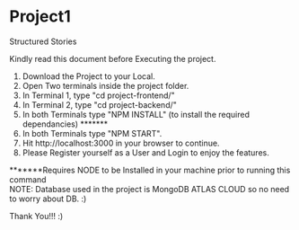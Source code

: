 # Project1
Structured Stories


Kindly read this document before Executing the project.

1) Download the Project to your Local.
2) Open Two terminals inside the project folder.
3) In Terminal 1, type "cd project-frontend/"
4) In Terminal 2, type "cd project-backend/"
5) In both Terminals type "NPM INSTALL" (to install the required dependancies) *******
6) In both Terminals type "NPM START".
7) Hit http://localhost:3000 in your browser to continue.
8) Please Register yourself as a User and Login to enjoy the features.

*******Requires NODE to be Installed in your machine prior to running this command  
NOTE: Database used in the project is MongoDB ATLAS CLOUD so no need to worry about DB. :)

Thank You!!! :)
